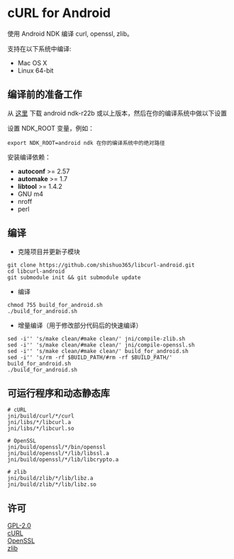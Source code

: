 # cURL for Android

使用 Android NDK 编译 curl, openssl, zlib。

支持在以下系统中编译:
+ Mac OS X
+ Linux 64-bit

## 编译前的准备工作

从 [这里](https://developer.android.com/ndk/downloads/) 下载 android ndk-r22b 或以上版本，然后在你的编译系统中做以下设置

设置 NDK_ROOT 变量，例如：

```
export NDK_ROOT=android ndk 在你的编译系统中的绝对路径
```

安装编译依赖：

+ **autoconf** >= 2.57
+ **automake** >= 1.7
+ **libtool**  >= 1.4.2
+ GNU m4
+ nroff
+ perl

## 编译

* 克隆项目并更新子模块
```
git clone https://github.com/shishuo365/libcurl-android.git
cd libcurl-android
git submodule init && git submodule update
```

* 编译
```
chmod 755 build_for_android.sh
./build_for_android.sh
```

* 增量编译（用于修改部分代码后的快速编译）
```
sed -i'' 's/make clean/#make clean/' jni/compile-zlib.sh
sed -i'' 's/make clean/#make clean/' jni/compile-openssl.sh
sed -i'' 's/make clean/#make clean/' build_for_android.sh
sed -i'' 's/rm -rf $BUILD_PATH/#rm -rf $BUILD_PATH/' build_for_android.sh
./build_for_android.sh
```

## 可运行程序和动态静态库

```
# cURL
jni/build/curl/*/curl
jni/libs/*/libcurl.a
jni/libs/*/libcurl.so

# OpenSSL
jni/build/openssl/*/bin/openssl
jni/build/openssl/*/lib/libssl.a
jni/build/openssl/*/lib/libcrypto.a

# zlib
jni/build/zlib/*/lib/libz.a
jni/build/zlib/*/lib/libz.so
```

## 许可

[GPL-2.0](./LICENSE)  
[cURL](https://github.com/curl/curl/blob/master/COPYING)  
[OpenSSL](https://github.com/openssl/openssl/blob/master/LICENSE)  
[zlib](https://github.com/madler/zlib/blob/master/README)  
